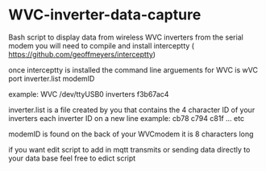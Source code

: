 # WVC-inverter-data-capture
Bash script  to display data from wireless  WVC inverters  from the serial modem
you will need to compile and install interceptty ( https://github.com/geoffmeyers/interceptty)

once interceptty is installed  the  command line  arguements  for WVC is wVC port inverter.list  modemID

example:
WVC /dev/ttyUSB0 inverters f3b67ac4

inverter.list  is a file created by you that contains the 4 character  ID of your inverters  each inverter ID on a new line 
example:
cb78
c794
c81f
... etc
 
 modemID is found on the back of your WVCmodem  it is 8 characters long 
 
if you want edit script to add in mqtt transmits or sending data directly to your data base  feel free to edict script
